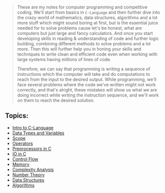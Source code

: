> These are my notes for computer programming and competitive coding. We'll start from basics in `C-Language` and then further dive into the crazy world of mathematics, data structures, algorithms and a lot more stuff which might sound boring at first, but is the essential juice needed for to solve problems cause let's be honest, what are computers but just large and fancy calculators. And once you start developing skills in reading \& understanding of code and further logic building, combining different methods to solve problems and a lot more. Then this will further help you in honing your skills and techniques to write clean and efficient code even when working with large systems having millions of lines of code.
> 
> Therefore, we can say that programming is writing a sequence of instructions which the computer will take and do computations to reach from the input to the desired output.
> While programming, we'll face several problems where the code we've written might not work correctly, and that's alright, these mistakes will show us what we are doing incorrect while writing the instruction sequence, and we'll work on them to reach the desired solution. 

## Topics:
- [Intro to C-Language](./topics/c-basics.md)
- [Data Types and Variables](./topics/data-types-vars.md)
- [Scope](./topics/scope.md)
- [Operators](./topics/operators.md)
- [Preprocessors in C](Topics/index_preprocessors.md)
- [IO in C](Topics/index_io.md)
- [Control Flow](Topics/index_control_flow.md)
- [Memory](Topics/index_memory.md)
- [Complexity Analysis](Topics/index_complexity.md)
- [Number Theory](Topics/index_number_theory.md)
- [Data Structures](Topics/index_data_structures.md)
- [Algorithms](Topics/index_algorithms.md)
